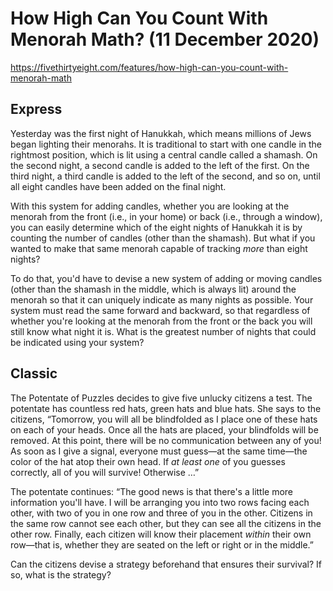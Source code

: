 # How High Can You Count With Menorah Math?  (11 December 2020)

https://fivethirtyeight.com/features/how-high-can-you-count-with-menorah-math

## Express

Yesterday was the first night of Hanukkah, which means millions of Jews began lighting their menorahs.
It is traditional to start with one candle in the rightmost position, which is lit using a central candle called a shamash.
On the second night, a second candle is added to the left of the first.
On the third night, a third candle is added to the left of the second, and so on, until all eight candles have been added on the final night.

With this system for adding candles, whether you are looking at the menorah from the front (i.e., in your home) or back (i.e., through a window), you can easily determine which of the eight nights of Hanukkah it is by counting the number of candles (other than the shamash).
But what if you wanted to make that same menorah capable of tracking *more* than eight nights?

To do that, you'd have to devise a new system of adding or moving candles (other than the shamash in the middle, which is always lit) around the menorah so that it can uniquely indicate as many nights as possible.
Your system must read the same forward and backward, so that regardless of whether you're looking at the menorah from the front or the back you will still know what night it is.
What is the greatest number of nights that could be indicated using your system?

## Classic

The Potentate of Puzzles decides to give five unlucky citizens a test.
The potentate has countless red hats, green hats and blue hats.
She says to the citizens, “Tomorrow, you will all be blindfolded as I place one of these hats on each of your heads.
Once all the hats are placed, your blindfolds will be removed.
At this point, there will be no communication between any of you!
As soon as I give a signal, everyone must guess—at the same time—the color of the hat atop their own head.
If *at least one* of you guesses correctly, all of you will survive!
Otherwise …”

The potentate continues: “The good news is that there's a little more information you'll have.
I will be arranging you into two rows facing each other, with two of you in one row and three of you in the other.
Citizens in the same row cannot see each other, but they can see all the citizens in the other row.
Finally, each citizen will know their placement *within* their own row—that is, whether they are seated on the left or right or in the middle.”

Can the citizens devise a strategy beforehand that ensures their survival?
If so, what is the strategy?

